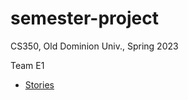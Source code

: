 # semester-project

CS350, Old Dominion Univ., Spring 2023

Team E1

* [Stories](https://trello.com/b/IQ8YuARI/user-stories#)
